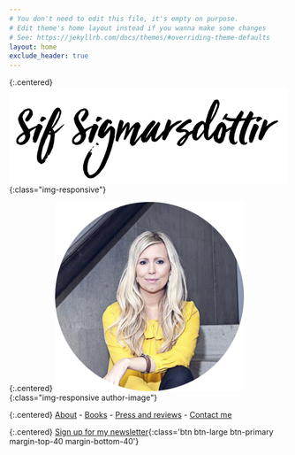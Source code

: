 ```yaml
---
# You don't need to edit this file, it's empty on purpose.
# Edit theme's home layout instead if you wanna make some changes
# See: https://jekyllrb.com/docs/themes/#overriding-theme-defaults
layout: home
exclude_header: true
---
```


{:.centered}
  ![Sif Sigmarsdottir letters](/assets/img/sif-sigmarsdottir-name.png){:class="img-responsive"}


{:.centered}
  ![Sif Sigmarsdottir](/assets/img/sif-sigmarsdottir.png){:class="img-responsive  author-image"}

{:.centered}
  [About](about) -
  [Books](books) -
  [Press and reviews](press) -
  [Contact me](contact)

{:.centered}
  [Sign up for my newsletter](/newsletter){:class='btn btn-large btn-primary margin-top-40 margin-bottom-40'}
